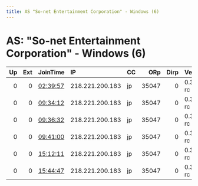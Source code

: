 ```yaml
---
title: AS "So-net Entertainment Corporation" - Windows (6)
---
```


# AS: "So-net Entertainment Corporation" - Windows (6)

|   Up |   Ext | JoinTime                                                                                            | IP              | CC   |   ORp |   Dirp | Version    | Contact   | Nickname   |   eFamMembers |
|-----:|------:|:----------------------------------------------------------------------------------------------------|:----------------|:-----|------:|-------:|:-----------|:----------|:-----------|--------------:|
|    0 |     0 | [02:39:57](https://metrics.torproject.org/rs.html#details/90C64CE216C1E1258371F59F5EC72E9D95E6E4A0) | 218.221.200.183 | jp   | 35047 |      0 | 0.3.3.5-rc | None      | default    |             1 |
|    0 |     0 | [09:34:12](https://metrics.torproject.org/rs.html#details/6A64BBE6B4E004E14E131E6B02C5DF6E53AA1BD8) | 218.221.200.183 | jp   | 35047 |      0 | 0.3.3.5-rc | None      | default    |             1 |
|    0 |     0 | [09:36:32](https://metrics.torproject.org/rs.html#details/088BB916DE20603C6826E6F1DAB51028E5A1DE22) | 218.221.200.183 | jp   | 35047 |      0 | 0.3.3.5-rc | None      | default    |             1 |
|    0 |     0 | [09:41:00](https://metrics.torproject.org/rs.html#details/834B423D465EC8A4A5DECEDB41FE93FAA65E2437) | 218.221.200.183 | jp   | 35047 |      0 | 0.3.3.5-rc | None      | default    |             1 |
|    0 |     0 | [15:12:11](https://metrics.torproject.org/rs.html#details/13888E1C67EB3309D1C4326E2F7E068B44372D26) | 218.221.200.183 | jp   | 35047 |      0 | 0.3.3.5-rc | None      | default    |             1 |
|    0 |     0 | [15:44:47](https://metrics.torproject.org/rs.html#details/370323F0C9C6EEE07AF3FC12AC80EBC8507C0207) | 218.221.200.183 | jp   | 35047 |      0 | 0.3.3.5-rc | None      | default    |             1 |
